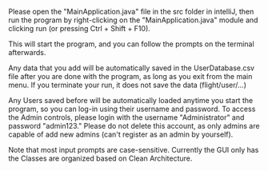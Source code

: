 Please open the "MainApplication.java" file in the src folder in intelliJ, then run the program by right-clicking
on the "MainApplication.java" module and clicking run (or pressing Ctrl + Shift + F10).

This will start the program, and you can follow the prompts on the terminal afterwards.

Any data that you add will be automatically saved in the UserDatabase.csv file after you are done with the program,
as long as you exit from the main menu. If you terminate your run, it does not save the data (flight/user/...)

Any Users saved before will be automatically loaded anytime you start the program, so you can log-in using
their username and password. To access the Admin controls, please login with the username "Administrator" and password "admin123."
Please do not delete this account, as only admins are capable of add new admins (can't register as an admin by yourself).

Note that most input prompts are case-sensitive.
Currently the GUI only has the 
Classes are organized based on Clean Architecture.
